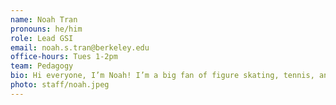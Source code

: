 ```yaml
---
name: Noah Tran
pronouns: he/him
role: Lead GSI
email: noah.s.tran@berkeley.edu
office-hours: Tues 1-2pm
team: Pedagogy
bio: Hi everyone, I’m Noah! I’m a big fan of figure skating, tennis, and Data 8.
photo: staff/noah.jpeg
---
```

